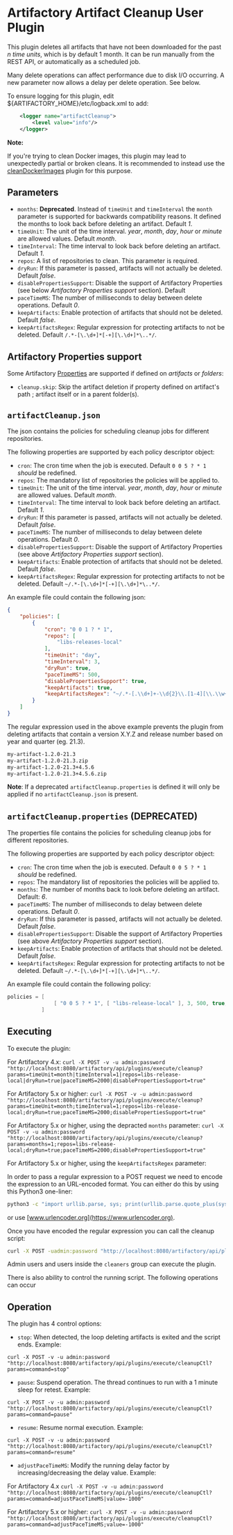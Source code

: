 Artifactory Artifact Cleanup User Plugin
========================================

This plugin deletes all artifacts that have not been downloaded for the past *n time units*,
which is by default 1 month. It can be run manually from the REST API, or automatically as a scheduled job.

Many delete operations can affect performance due to disk I/O occurring. A new parameter now allows a delay per delete operation. See below.

To ensure logging for this plugin, edit ${ARTIFACTORY_HOME}/etc/logback.xml to add:

```xml
    <logger name="artifactCleanup">
        <level value="info"/>
    </logger>
```

**Note:**

If you're trying to clean Docker images, this plugin may lead to unexpectedly partial or broken cleans. It is recommended to instead use the [cleanDockerImages](https://github.com/jfrog/artifactory-user-plugins/tree/master/cleanup/cleanDockerImages) plugin for this purpose.

Parameters
----------

- `months`: **Deprecated**. Instead of `timeUnit` and `timeInterval` the `month` parameter is supported for backwards compatibility reasons. It defined the months to look back before deleting an artifact. Default *1*.
- `timeUnit`: The unit of the time interval. *year*, *month*, *day*, *hour* or *minute* are allowed values. Default *month*.
- `timeInterval`: The time interval to look back before deleting an artifact. Default *1*.
- `repos`: A list of repositories to clean. This parameter is required.
- `dryRun`: If this parameter is passed, artifacts will not actually be deleted. Default *false*.
- `disablePropertiesSupport`: Disable the support of Artifactory Properties (see below *Artifactory Properties support* section). Default
- `paceTimeMS`: The number of milliseconds to delay between delete operations. Default *0*.
- `keepArtifacts`: Enable protection of artifacts that should not be deleted. Default *false*.
- `keepArtifactsRegex`: Regular expression for protecting artifacts to not be deleted. Default `/.*-[\.\d+]*[-+][\.\d+]*\..*/`.

Artifactory Properties support
----------

Some Artifactory [Properties](https://www.jfrog.com/confluence/display/RTF/Properties) are supported if defined on *artifacts* or *folders*:

- `cleanup.skip`: Skip the artifact deletion if property defined on artifact's path ; artifact itself or in a parent folder(s).

`artifactCleanup.json`
----------

The json contains the policies for scheduling cleanup jobs for different repositories.

The following properties are supported by each policy descriptor object:

- `cron`: The cron time when the job is executed. Default `0 0 5 ? * 1` *should* be redefined.
- `repos`: The mandatory list of repositories the policies will be applied to.
- `timeUnit`: The unit of the time interval. *year*, *month*, *day*, *hour* or *minute* are allowed values. Default *month*.
- `timeInterval`: The time interval to look back before deleting an artifact. Default *1*.
- `dryRun`: If this parameter is passed, artifacts will not actually be deleted. Default *false*.
- `paceTimeMS`: The number of milliseconds to delay between delete operations. Default *0*.
- `disablePropertiesSupport`: Disable the support of Artifactory Properties (see above *Artifactory Properties support* section).
- `keepArtifacts`: Enable protection of artifacts that should not be deleted. Default *false*.
- `keepArtifactsRegex`: Regular expression for protecting artifacts to not be deleted. Default `~/.*-[\.\d+]*[-+][\.\d+]*\..*/`.

An example file could contain the following json:

```json
{
    "policies": [
        {
            "cron": "0 0 1 ? * 1",
            "repos": [
                "libs-releases-local"
            ],
            "timeUnit": "day",
            "timeInterval": 3,
            "dryRun": true,
            "paceTimeMS": 500,
            "disablePropertiesSupport": true,
            "keepArtifacts": true,
            "keepArtifactsRegex": "~/.*-[.\\d+]+-\\d{2}\\.[1-4][\\.\\w+]*/"
        }
    ]
}
```

The regular expression used in the above example prevents the plugin from deleting artifacts that contain a version X.Y.Z and release number based on year and quarter (eg. 21.3).

  ```bash
  my-artifact-1.2.0-21.3
  my-artifact-1.2.0-21.3.zip
  my-artifact-1.2.0-21.3+4.5.6
  my-artifact-1.2.0-21.3+4.5.6.zip
  ```

**Note**: If a deprecated `artifactCleanup.properties` is defined it will only be applied if no `artifactCleanup.json` is present.

`artifactCleanup.properties` (DEPRECATED)
----------

The properties file contains the policies for scheduling cleanup jobs for different repositories.

The following properties are supported by each policy descriptor object:

- `cron`: The cron time when the job is executed. Default `0 0 5 ? * 1` *should* be redefined.
- `repos`: The mandatory list of repositories the policies will be applied to.
- `months`: The number of months back to look before deleting an artifact. Default: *6*.
- `paceTimeMS`: The number of milliseconds to delay between delete operations. Default *0*.
- `dryRun`: If this parameter is passed, artifacts will not actually be deleted. Default *false*.
- `disablePropertiesSupport`: Disable the support of Artifactory Properties (see above *Artifactory Properties support* section).
- `keepArtifacts`: Enable protection of artifacts that should not be deleted. Default *false*.
- `keepArtifactsRegex`: Regular expression for protecting artifacts to not be deleted. Default `~/.*-[\.\d+]*[-+][\.\d+]*\..*/`.

An example file could contain the following policy:

```groovy
policies = [
               [ "0 0 5 ? * 1", [ "libs-release-local" ], 3, 500, true, true, true, ~/.*-\d+\.\d+\.\d+\.*/ ],
           ]
```

Executing
---------

To execute the plugin:

For Artifactory 4.x:
`curl -X POST -v -u admin:password "http://localhost:8080/artifactory/api/plugins/execute/cleanup?params=timeUnit=month|timeInterval=1|repos=libs-release-local|dryRun=true|paceTimeMS=2000|disablePropertiesSupport=true"`

For Artifactory 5.x or higher:
`curl -X POST -v -u admin:password "http://localhost:8080/artifactory/api/plugins/execute/cleanup?params=timeUnit=month;timeInterval=1;repos=libs-release-local;dryRun=true;paceTimeMS=2000;disablePropertiesSupport=true"`

For Artifactory 5.x or higher, using the depracted `months` parameter:
`curl -X POST -v -u admin:password "http://localhost:8080/artifactory/api/plugins/execute/cleanup?params=months=1;repos=libs-release-local;dryRun=true;paceTimeMS=2000;disablePropertiesSupport=true"`

For Artifactory 5.x or higher, using the `keepArtifactsRegex` parameter:

In order to pass a regular expression to a POST request we need to encode the expression to an URL-encoded format. You can either do this by using this
Python3 one-liner:

```bash
python3 -c "import urllib.parse, sys; print(urllib.parse.quote_plus(sys.argv[1]))" "~/.*-[\.\d+]*[-+][\.\d+]*\..*/"
```

or use [www.urlencoder.org](https://www.urlencoder.org).

Once you have encoded the regular expression you can call the cleanup script:

```bash
curl -X POST -uadmin:password "http://localhost:8080/artifactory/api/plugins/execute/cleanup?params=timeUnit=month;timeInterval=1;repos=libs-release-local;dryRun=true;paceTimeMS=2000;disablePropertiesSupport=true;keepArtifactsRegex=~%2F.%2A-%5B%5C.%5Cd%2B%5D%2A%5B-%2B%5D%5B%5C.%5Cd%2B%5D%2A%5C..%2A%2F"
```

Admin users and users inside the `cleaners` group can execute the plugin.

There is also ability to control the running script. The following operations can occur

Operation
---------

The plugin has 4 control options:

- `stop`: When detected, the loop deleting artifacts is exited and the script ends. Example:

`curl -X POST -v -u admin:password "http://localhost:8080/artifactory/api/plugins/execute/cleanupCtl?params=command=stop"`

- `pause`: Suspend operation. The thread continues to run with a 1 minute sleep for retest. Example:

`curl -X POST -v -u admin:password "http://localhost:8080/artifactory/api/plugins/execute/cleanupCtl?params=command=pause"`

- `resume`: Resume normal execution. Example:

`curl -X POST -v -u admin:password "http://localhost:8080/artifactory/api/plugins/execute/cleanupCtl?params=command=resume"`

- `adjustPaceTimeMS`: Modify the running delay factor by increasing/decreasing the delay value. Example:

For Artifactory 4.x
`curl -X POST -v -u admin:password "http://localhost:8080/artifactory/api/plugins/execute/cleanupCtl?params=command=adjustPaceTimeMS|value=-1000"`

For Artifactory 5.x or higher:
`curl -X POST -v -u admin:password "http://localhost:8080/artifactory/api/plugins/execute/cleanupCtl?params=command=adjustPaceTimeMS;value=-1000"`
